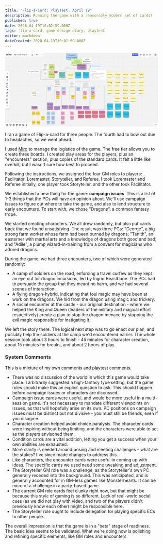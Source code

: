 ```yaml
---
title: "Flip-a-Card: Playtest, April 19"
description: Running the game with a reasonably modern set of cards!
published: true
date: 2020-04-19T10:02:59.000Z
tags: flip-a-card, game design diary, playtest
editor: markdown
dateCreated: 2020-04-19T10:02:59.000Z
---
```


![Featured Image](flip-a-card-playtest-april-19.jpg)

I ran a game of Flip-a-card for three people. The fourth had to bow out due to headaches, so we went ahead.

I used [Miro](https://www.miro.com/) to manage the logistics of the game. The free tier allows you to create three boards. I created play areas for the players, plus an "encounters" section, plus copies of the standard cards. It felt a little like overkill, but I wasn't sure how best to proceed.

Following the instructions, we assigned the four GM roles to players: Facilitator, Loremaster, Storyteller, and Referee. I took Loremaster and Referee initially, one player took Storyteller, and the other took Facilitator.

We established a new thing for the game: **campaign issues**. This is a list of 1-3 things that the PCs will have an opinion about. We'll use campaign issues to figure out where to take the game, and also to lend structure to early encounters. To start with, we chose "Dragons", a common fantasy trope.

We started creating characters. We all drew randomly, but also put cards back that we found unsatisfying. The result was three PCs: "George", a big strong farm worker whose farm had been burned by dragons; "Tanith", an easterner with martial arts and a knowledge of dragons both good and bad; and "Adile", a plump wizard-in-training from a convent for magicians who adored dragons.

During the game, we had three encounters, two of which were generated randomly:

* A camp of soldiers on the road, enforcing a travel curfew as they kept an eye out for dragon incursions, led by Ingrid Beastbane. The PCs had to persuade the group that they meant no harm, and we had several scenes of interaction.
* A flying dragon-hybrid, indicating that foul magic may have been at work on the dragons. We hid from the dragon using magic and trickery.
* A social encounter at the castle - our original destination - where we helped the King and Queen (leaders of the military and magical effort respectively) create a plan to stop the dragon menace by stopping the evil magic responsible for instigating it.

We left the story there. The logical next step was to go enact our plan, and possibly help the soldiers at the camp we'd encountered earlier. The whole session took about 3 hours to finish - 45 minutes for character creation, about 15 minutes for breaks, and about 2 hours of play.

### System Comments

This is a mixture of my own comments and playtest comments.

* There was no discussion of the world in which this game would take place. I arbitrarily suggested a high-fantasy type setting, but the game rules should make this an explicit question to ask. This should happen before campaign issues or characters are discussed.
* Campaign issue cards were useful, and would be more useful in a multi-session game. It's not necessary to mandate different viewpoints on issues, as that will hopefully arise on its own. PC positions on campaign issues must be distinct but not divisive - you must still be friends, even if you disagree.
* Character creation helped avoid choice paralysis. The character cards were inspiring without being limiting, and the characters were able to act as the players envisoned them.
* Condition cards are a vital addition, letting you get a success when your own abilities are exhausted.
* More clarity is needed around posing and meeting challenges - what are the stakes? I've since made changes to address this.
* Like characters, the encounter cards were useful in coming up with ideas. The specific cards we used need some tweaking and adjustment.
* The Storyteller GM role was a challenge, as the Storyteller's own PC generally receded into the background. This was anticipated, and is generally accounted for in GM-less games like Monsterhearts. It can be more of a challenge in a party-based game.
* The current GM role cards feel clunky right now, but that might be because this style of gaming is so different. Lack of real-world social cues (as we did not play with video, and two of the players didn't previously know each other) might be responsible here.
* The Storyteller role ought to include delegation for playing specific ECs to other people.

The overall impression is that the game is in a "beta" stage of readiness. The basic idea seems to be validated. What we're doing now is polishing and refining specific elements, like GM roles and encounters.